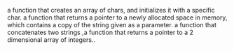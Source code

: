a function that creates an array of chars, and initializes it with a specific char.
a function that returns a pointer to a newly allocated space in memory,
which contains a copy of the string given as a parameter.
a function that concatenates two strings
,a function that returns a pointer to a 2 dimensional array of integers..

